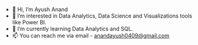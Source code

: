 - 👋 Hi, I’m Ayush Anand
- 👀 I’m interested in Data Analytics, Data Science and Visualizations tools like Power BI.
- 🌱 I’m currently learning Data Analytics and SQL.
- 📫 You can reach me via email - anandayush0409@gmail.com

<!---
and-ayush/and-ayush is a ✨ special ✨ repository because its `README.md` (this file) appears on your GitHub profile.
You can click the Preview link to take a look at your changes.
--->
